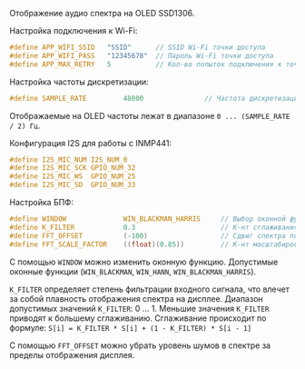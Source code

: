 Отображение аудио спектра на OLED SSD1306.

Настройка подключения к Wi-Fi:
```c
#define APP_WIFI_SSID   "SSID"      // SSID Wi-Fi точки доступа
#define APP_WIFI_PASS   "12345678"  // Пароль Wi-Fi точки доступа
#define APP_MAX_RETRY   5           // Кол-во попыток подключения к точке доступа
```

Настройка частоты дискретизации:
```c
#define SAMPLE_RATE         48000               // Частота дискретизации аудио-сигнала
```
Отображаемые на OLED частоты лежат в диапазоне `0 ... (SAMPLE_RATE / 2) Гц`.

Конфигурация I2S для работы с INMP441:
```c
#define I2S_MIC_NUM I2S_NUM_0               
#define I2S_MIC_SCK GPIO_NUM_32
#define I2S_MIC_WS  GPIO_NUM_25
#define I2S_MIC_SD  GPIO_NUM_33
```

Настройка БПФ:
```c
#define WINDOW              WIN_BLACKMAN_HARRIS     // Выбор оконной функции для FFT
#define K_FILTER            0.3                     // К-нт сглаживания фильтра
#define FFT_OFFSET          (-100)                  // Сдвиг спектра по оси ординат
#define FFT_SCALE_FACTOR    ((float)(0.85))         // К-нт масштабирования спектра
```

С помощью `WINDOW` можно изменить оконную функцию. Допустимые оконные функции (`WIN_BLACKMAN`, `WIN_HANN`, `WIN_BLACKMAN_HARRIS`).

`K_FILTER` определяет степень фильтрации входного сигнала, что влечет за собой плавность отображения спектра на дисплее. 
Диапазон допустимых значений `K_FILTER`: 0 ... 1. 
Меньшие значения `K_FILTER` приводят к большему сглаживанию.
Сглаживание происходит по формуле: `S[i] = K_FILTER * S[i] + (1 - K_FILTER) * S[i - 1]`

С помощью `FFT_OFFSET` можно убрать уровень шумов в спектре за пределы отображения дисплея.


